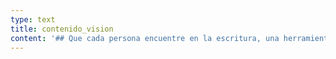 ```yaml
---
type: text
title: contenido_vision
content: '## Que cada persona encuentre en la escritura, una herramienta de expresión.'
---
```


